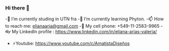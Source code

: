 ### Hi there 👋

-🔭 I’m currently studing in UTN fra
-🌱 I’m currently learning Phyton.
-📫 How to reach me: elianaaria@gmail.com 
-📲 My cell phone: +549-11-2583-9965
-👓 My LinkedIn profile : https://www.linkedin.com/in/eliana-arias-valeria/
- ⚡Youtube: https://www.youtube.com/c/AmatistaDiseños

